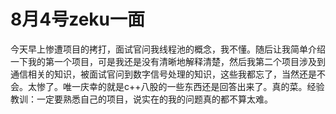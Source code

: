# 8月4号zeku一面
今天早上惨遭项目的拷打，面试官问我线程池的概念，我不懂。随后让我简单介绍一下我的第一个项目，可是我还是没有清晰地解释清楚，然后我第二个项目涉及到通信相关的知识，被面试官问到数字信号处理的知识，这些我都忘了，当然还是不会。太惨了。唯一庆幸的就是c++八股的一些东西还是回答出来了。真的菜。经验教训：一定要熟悉自己的项目，说实在的我的问题真的都不算太难。